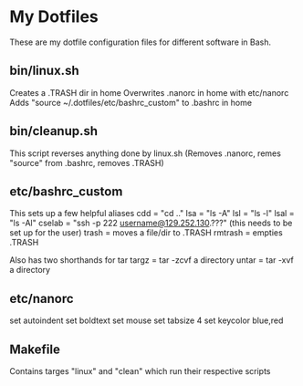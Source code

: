 # My Dotfiles
These are my dotfile configuration files for different software in Bash.
## bin/linux.sh
Creates a .TRASH dir in home
Overwrites .nanorc in home with etc/nanorc
Adds "source ~/.dotfiles/etc/bashrc_custom" to .bashrc in home
## bin/cleanup.sh
This script reverses anything done by linux.sh
(Removes .nanorc, remes "source" from .bashrc, removes .TRASH)
## etc/bashrc_custom
This sets up a few helpful aliases
cdd = "cd .."
lsa = "ls -A"
lsl = "ls -l"
lsal = "ls -Al"
cselab = "ssh -p 222 username@129.252.130.???" (this needs to be set up for the user)
trash = moves a file/dir to .TRASH
rmtrash = empties .TRASH

Also has two shorthands for tar
targz = tar -zcvf a directory
untar = tar -xvf a directory
## etc/nanorc
set autoindent
set boldtext
set mouse
set tabsize 4 
set keycolor blue,red
## Makefile
Contains targes "linux" and "clean" which run their respective scripts
